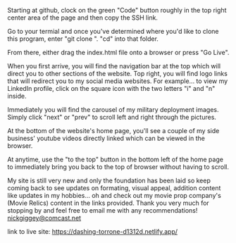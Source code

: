Starting at github, clock on the green "Code" button roughly in the top right center area of the page and then copy the SSH link.

Go to your termial and once you've determined where you'd like to clone this program, enter "git clone <link>". "cd" into that folder. 

From there, either drag the index.html file onto a browser or press "Go Live".

When you first arrive, you will find the navigation bar at the top which will direct you to other sections of the website. Top right, you will find logo links that will redirect you to my social media websites. For example... to view my LinkedIn profile, click on the square icon with the two letters "i" and "n" inside.

Immediately you will find the carousel of my military deployment images. Simply click "next" or "prev" to scroll left and right through the pictures.

At the bottom of the website's home page, you'll see a couple of my side business' youtube videos directly linked which can be viewed in the browser.

At anytime, use the "to the top" button in the bottom left of the home page to immediately bring you back to the top of browser without having to scroll. 

My site is still very new and only the foundation has been laid so keep coming back to see updates on formating, visual appeal, addition content like updates in my hobbies... oh and check out my movie prop company's (Movie Relics) content in the links provided. Thank you very much for stopping by and feel free to email me with any recommendations! nickgiggey@comcast.net

link to live site: https://dashing-torrone-d1312d.netlify.app/